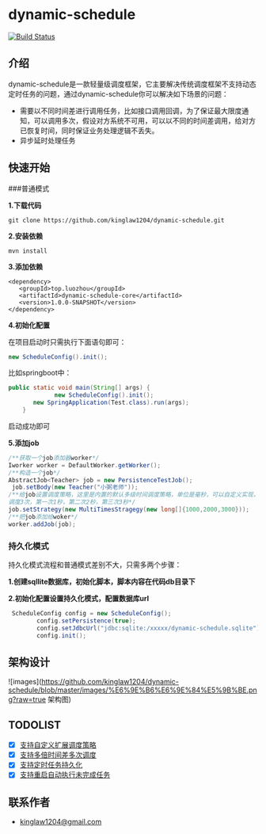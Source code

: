 # dynamic-schedule

[![Build Status](https://img.shields.io/badge/schedule-dynamic--schedule-brightgreen.svg)](https://github.com/kinglaw1204/dynamic-schedule)
## 介绍
dynamic-schedule是一款轻量级调度框架，它主要解决传统调度框架不支持动态定时任务的问题，通过dynamic-schedule你可以解决如下场景的问题：

- 需要以不同时间差进行调用任务，比如接口调用回调，为了保证最大限度通知，可以调用多次，假设对方系统不可用，可以以不同的时间差调用，给对方已恢复时间，同时保证业务处理逻辑不丢失。
- 异步延时处理任务

## 快速开始

###普通模式

**1.下载代码**

```
git clone https://github.com/kinglaw1204/dynamic-schedule.git
```

**2.安装依赖**

```
mvn install
```

**3.添加依赖**

```
<dependency>
   <groupId>top.luozhou</groupId>
   <artifactId>dynamic-schedule-core</artifactId>
   <version>1.0.0-SNAPSHOT</version>
</dependency>
```

**4.初始化配置**

 在项目启动时只需执行下面语句即可：

```java
new ScheduleConfig().init();
```

比如springboot中：

```java
public static void main(String[] args) {
 			 new ScheduleConfig().init();
       new SpringApplication(Test.class).run(args);
    }
```

启动成功即可

**5.添加job**

```java
/**获取一个job添加器worker*/ 
Iworker worker = DefaultWorker.getWorker();
/**构造一个job*/
AbstractJob<Teacher> job = new PersistenceTestJob();
 job.setBody(new Teacher("小粥老师"));
/**给job设置调度策略，这里是内置的默认多级时间调度策略，单位是毫秒，可以自定义实现，这里的意思是
调度3次，第一次1秒，第二次2秒，第三次3秒*/ 
job.setStrategy(new MultiTimesStragegy(new long[]{1000,2000,3000}));
/**把job添加给woker*/ 
worker.addJob(job);
```



### 持久化模式

持久化模式流程和普通模式差别不大，只需多两个步骤：

**1.创建sqllite数据库，初始化脚本，脚本内容在代码db目录下**

**2.初始化配置设置持久化模式，配置数据库url**

```java
 ScheduleConfig config = new ScheduleConfig();
        config.setPersistence(true);
        config.setJdbcUrl("jdbc:sqlite:/xxxxx/dynamic-schedule.sqlite");
        config.init();

```



## 架构设计
![images](https://github.com/kinglaw1204/dynamic-schedule/blob/master/images/%E6%9E%B6%E6%9E%84%E5%9B%BE.png?raw=true 架构图)


## TODOLIST
 * [x] [支持自定义扩展调度策略](#)
 * [x] [支持多倍时间差多次调度](#)
 * [x] [支持定时任务持久化](#)
 * [x] [支持重启自动执行未完成任务](#)
## 联系作者
- [kinglaw1204@gmail.com](mailto:kinglaw1204@gmail.com)
